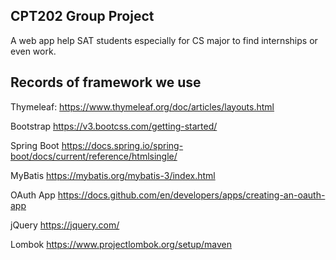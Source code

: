 ## CPT202 Group Project
A web app help SAT students especially for CS major to find internships or even work.

## Records of framework we use
Thymeleaf:
https://www.thymeleaf.org/doc/articles/layouts.html

Bootstrap
https://v3.bootcss.com/getting-started/

Spring Boot
https://docs.spring.io/spring-boot/docs/current/reference/htmlsingle/

MyBatis
https://mybatis.org/mybatis-3/index.html

OAuth App
https://docs.github.com/en/developers/apps/creating-an-oauth-app

jQuery
https://jquery.com/

Lombok
https://www.projectlombok.org/setup/maven

